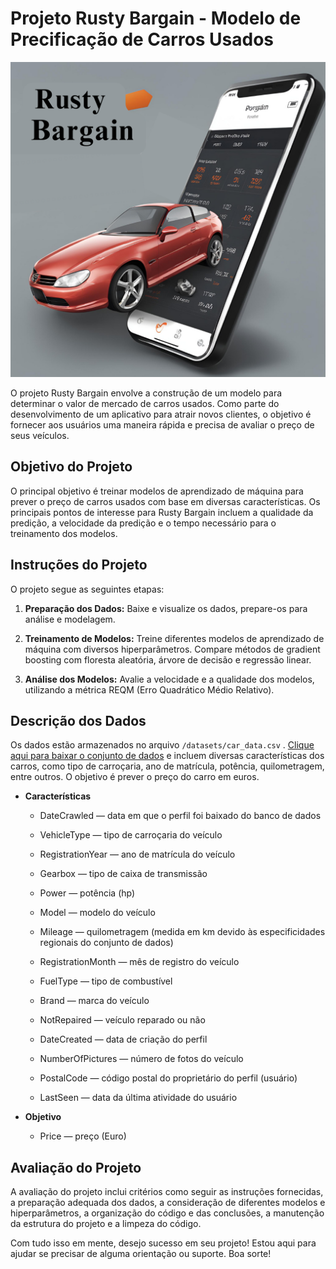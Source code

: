 #  Projeto Rusty Bargain - Modelo de Precificação de Carros Usados

![Rusty Bargain](/img/Bargain.png)

O projeto Rusty Bargain envolve a construção de um modelo para determinar o valor de mercado de carros usados. Como parte do desenvolvimento de um aplicativo para atrair novos clientes, o objetivo é fornecer aos usuários uma maneira rápida e precisa de avaliar o preço de seus veículos.

## Objetivo do Projeto

O principal objetivo é treinar modelos de aprendizado de máquina para prever o preço de carros usados com base em diversas características. Os principais pontos de interesse para Rusty Bargain incluem a qualidade da predição, a velocidade da predição e o tempo necessário para o treinamento dos modelos.

## Instruções do Projeto
O projeto segue as seguintes etapas:

1. **Preparação dos Dados:** Baixe e visualize os dados, prepare-os para análise e modelagem.

2. **Treinamento de Modelos:** Treine diferentes modelos de aprendizado de máquina com diversos hiperparâmetros. Compare métodos de gradient boosting com floresta aleatória, árvore de decisão e regressão linear.

3. **Análise dos Modelos:** Avalie a velocidade e a qualidade dos modelos, utilizando a métrica REQM (Erro Quadrático Médio Relativo).

## Descrição dos Dados

Os dados estão armazenados no arquivo `/datasets/car_data.csv` . [Clique aqui para baixar o conjunto de dados](https://practicum-content.s3.us-west-1.amazonaws.com/datasets/car_data.csv) e incluem diversas características dos carros, como tipo de carroçaria, ano de matrícula, potência, quilometragem, entre outros. O objetivo é prever o preço do carro em euros.

- **Características**

    - DateCrawled — data em que o perfil foi baixado do banco de dados

    - VehicleType — tipo de carroçaria do veículo

    - RegistrationYear — ano de matrícula do veículo

    - Gearbox — tipo de caixa de transmissão

    - Power — potência (hp)

    - Model — modelo do veículo

    - Mileage — quilometragem (medida em km devido às especificidades regionais do conjunto de dados)

    - RegistrationMonth — mês de registro do veículo

    - FuelType — tipo de combustível

    - Brand — marca do veículo

    - NotRepaired — veículo reparado ou não

    - DateCreated — data de criação do perfil

    - NumberOfPictures — número de fotos do veículo

    - PostalCode — código postal do proprietário do perfil (usuário)

    - LastSeen — data da última atividade do usuário

- **Objetivo**

    - Price — preço (Euro)

## Avaliação do Projeto

A avaliação do projeto inclui critérios como seguir as instruções fornecidas, a preparação adequada dos dados, a consideração de diferentes modelos e hiperparâmetros, a organização do código e das conclusões, a manutenção da estrutura do projeto e a limpeza do código.

Com tudo isso em mente, desejo sucesso em seu projeto! Estou aqui para ajudar se precisar de alguma orientação ou suporte. Boa sorte!
